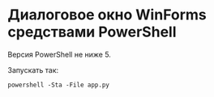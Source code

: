 # Диалоговое окно WinForms средствами PowerShell

Версия PowerShell не ниже 5.

Запускать так:

```
powershell -Sta -File app.py
```
